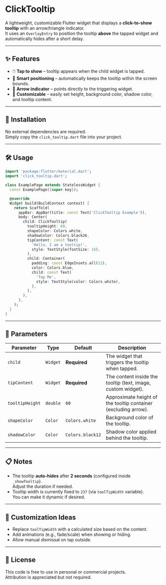 # ClickTooltip

A lightweight, customizable Flutter widget that displays a **click-to-show tooltip** with an arrow/triangle indicator.  
It uses an `OverlayEntry` to position the tooltip **above** the tapped widget and automatically hides after a short delay.

---

## ✨ Features
- 🖱️ **Tap to show** – tooltip appears when the child widget is tapped.
- 🎯 **Smart positioning** – automatically keeps the tooltip within the screen bounds.
- 🔺 **Arrow indicator** – points directly to the triggering widget.
- 🎨 **Customizable** – easily set height, background color, shadow color, and tooltip content.

---

## 🚀 Installation
No external dependencies are required.  
Simply copy the `click_tooltip.dart` file into your project.

---

## 🛠️ Usage

```dart
import 'package:flutter/material.dart';
import 'click_tooltip.dart';

class ExamplePage extends StatelessWidget {
  const ExamplePage({super.key});

  @override
  Widget build(BuildContext context) {
    return Scaffold(
      appBar: AppBar(title: const Text('ClickTooltip Example')),
      body: Center(
        child: ClickTooltip(
          tooltipHeight: 60,
          shapeColor: Colors.white,
          shadowColor: Colors.black26,
          tipContent: const Text(
            'Hello, I am a tooltip!',
            style: TextStyle(fontSize: 16),
          ),
          child: Container(
            padding: const EdgeInsets.all(12),
            color: Colors.blue,
            child: const Text(
              'Tap Me',
              style: TextStyle(color: Colors.white),
            ),
          ),
        ),
      ),
    );
  }
}
```

---

## 🔧 Parameters

| Parameter      | Type         | Default       | Description                                                                 |
|----------------|--------------|---------------|-----------------------------------------------------------------------------|
| `child`        | `Widget`     | **Required**  | The widget that triggers the tooltip when tapped.                           |
| `tipContent`   | `Widget`     | **Required**  | The content inside the tooltip (text, image, custom widget).                |
| `tooltipHeight`| `double`     | `60`          | Approximate height of the tooltip container (excluding arrow).              |
| `shapeColor`   | `Color`      | `Colors.white`| Background color of the tooltip.                                           |
| `shadowColor`  | `Color`      | `Colors.black12`| Shadow color applied behind the tooltip.                                   |

---

## 📋 Notes
- The tooltip **auto-hides** after **2 seconds** (configured inside `_showTooltip`).  
  Adjust the duration if needed.
- Tooltip width is currently fixed to `237` (via `toolTipWidth` variable).  
  You can make it dynamic if desired.

---

## 🧩 Customization Ideas
- Replace `toolTipWidth` with a calculated size based on the content.
- Add animations (e.g., fade/scale) when showing or hiding.
- Allow manual dismissal on tap outside.

---

## 📜 License
This code is free to use in personal or commercial projects.  
Attribution is appreciated but not required.
